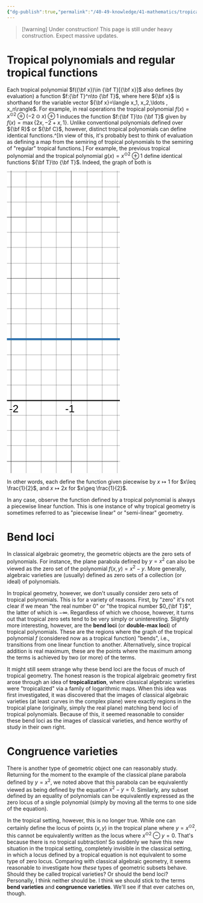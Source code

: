 ```yaml
---
{"dg-publish":true,"permalink":"/40-49-knowledge/41-mathematics/tropical-algebraic-geometry/tropical-geometry/","tags":["tropical_geometry"],"updated":"2024-07-31T15:34:55-07:00"}
---
```


> [!warning] Under construction!
> This page is still under heavy construction. Expect massive updates.
# Tropical polynomials and regular tropical functions

Each tropical polynomial $f({\bf x})\in {\bf T}[{\bf x}]$ also defines (by evaluation) a function $f:{\bf T}^n\to {\bf T}$, where here ${\bf x}$ is shorthand for the variable vector ${\bf x}=\langle x_1, x_2,\ldots , x_n\rangle$. For example, in real operations the tropical polynomial $f(x)=x^{\odot 2}\oplus (-2\odot x)\oplus 1$ induces the function $f:{\bf T}\to {\bf T}$ given by $f(x)=\max\{2x, -2+x, 1\}$. Unlike conventional polynomials defined over ${\bf R}$ or ${\bf C}$, however, distinct tropical polynomials can define identical functions.^[In view of this, it's probably best to think of evaluation as defining a map from the semiring of tropical polynomials to the semiring of "regular" tropical functions.] For example, the previous tropical polynomial and the tropical polynomial $g(x)=x^{\odot 2}\oplus 1$ define identical functions ${\bf T}\to {\bf T}$. Indeed, the graph of both is 

<svg xmlns="http://www.w3.org/2000/svg" xmlns:xlink="http://www.w3.org/1999/xlink" version="1.1" width="300" height="800"><defs/><g transform="scale(2,2)"><g id="background-fd8faf6b"><rect fill="white" stroke="none" x="0" y="0" width="400" height="400" class="dcg-svg-background"/></g><g id="background-images-fd8faf6b"/><g id="graphpaper-fd8faf6b"><g id="grid-fd8faf6b"><g><path fill="none" stroke="rgb(0,0,0)" class="dcg-svg-minor-gridline" paint-order="fill stroke markers" d=" M 5.5 0 L 5.5 400" stroke-opacity="0.2" stroke-miterlimit="10" stroke-dasharray=""/><path fill="none" stroke="rgb(0,0,0)" class="dcg-svg-minor-gridline" paint-order="fill stroke markers" d=" M 25.5 0 L 25.5 400" stroke-opacity="0.2" stroke-miterlimit="10" stroke-dasharray=""/><path fill="none" stroke="rgb(0,0,0)" class="dcg-svg-minor-gridline" paint-order="fill stroke markers" d=" M 45.5 0 L 45.5 400" stroke-opacity="0.2" stroke-miterlimit="10" stroke-dasharray=""/><path fill="none" stroke="rgb(0,0,0)" class="dcg-svg-minor-gridline" paint-order="fill stroke markers" d=" M 65.5 0 L 65.5 400" stroke-opacity="0.2" stroke-miterlimit="10" stroke-dasharray=""/><path fill="none" stroke="rgb(0,0,0)" class="dcg-svg-minor-gridline" paint-order="fill stroke markers" d=" M 85.5 0 L 85.5 400" stroke-opacity="0.2" stroke-miterlimit="10" stroke-dasharray=""/><path fill="none" stroke="rgb(0,0,0)" class="dcg-svg-minor-gridline" paint-order="fill stroke markers" d=" M 106.5 0 L 106.5 400" stroke-opacity="0.2" stroke-miterlimit="10" stroke-dasharray=""/><path fill="none" stroke="rgb(0,0,0)" class="dcg-svg-minor-gridline" paint-order="fill stroke markers" d=" M 126.5 0 L 126.5 400" stroke-opacity="0.2" stroke-miterlimit="10" stroke-dasharray=""/><path fill="none" stroke="rgb(0,0,0)" class="dcg-svg-minor-gridline" paint-order="fill stroke markers" d=" M 146.5 0 L 146.5 400" stroke-opacity="0.2" stroke-miterlimit="10" stroke-dasharray=""/><path fill="none" stroke="rgb(0,0,0)" class="dcg-svg-minor-gridline" paint-order="fill stroke markers" d=" M 186.5 0 L 186.5 400" stroke-opacity="0.2" stroke-miterlimit="10" stroke-dasharray=""/><path fill="none" stroke="rgb(0,0,0)" class="dcg-svg-minor-gridline" paint-order="fill stroke markers" d=" M 206.5 0 L 206.5 400" stroke-opacity="0.2" stroke-miterlimit="10" stroke-dasharray=""/><path fill="none" stroke="rgb(0,0,0)" class="dcg-svg-minor-gridline" paint-order="fill stroke markers" d=" M 227.5 0 L 227.5 400" stroke-opacity="0.2" stroke-miterlimit="10" stroke-dasharray=""/><path fill="none" stroke="rgb(0,0,0)" class="dcg-svg-minor-gridline" paint-order="fill stroke markers" d=" M 247.5 0 L 247.5 400" stroke-opacity="0.2" stroke-miterlimit="10" stroke-dasharray=""/><path fill="none" stroke="rgb(0,0,0)" class="dcg-svg-minor-gridline" paint-order="fill stroke markers" d=" M 267.5 0 L 267.5 400" stroke-opacity="0.2" stroke-miterlimit="10" stroke-dasharray=""/><path fill="none" stroke="rgb(0,0,0)" class="dcg-svg-minor-gridline" paint-order="fill stroke markers" d=" M 287.5 0 L 287.5 400" stroke-opacity="0.2" stroke-miterlimit="10" stroke-dasharray=""/><path fill="none" stroke="rgb(0,0,0)" class="dcg-svg-minor-gridline" paint-order="fill stroke markers" d=" M 307.5 0 L 307.5 400" stroke-opacity="0.2" stroke-miterlimit="10" stroke-dasharray=""/><path fill="none" stroke="rgb(0,0,0)" class="dcg-svg-minor-gridline" paint-order="fill stroke markers" d=" M 327.5 0 L 327.5 400" stroke-opacity="0.2" stroke-miterlimit="10" stroke-dasharray=""/><path fill="none" stroke="rgb(0,0,0)" class="dcg-svg-minor-gridline" paint-order="fill stroke markers" d=" M 348.5 0 L 348.5 400" stroke-opacity="0.2" stroke-miterlimit="10" stroke-dasharray=""/><path fill="none" stroke="rgb(0,0,0)" class="dcg-svg-minor-gridline" paint-order="fill stroke markers" d=" M 368.5 0 L 368.5 400" stroke-opacity="0.2" stroke-miterlimit="10" stroke-dasharray=""/><path fill="none" stroke="rgb(0,0,0)" class="dcg-svg-minor-gridline" paint-order="fill stroke markers" d=" M 388.5 0 L 388.5 400" stroke-opacity="0.2" stroke-miterlimit="10" stroke-dasharray=""/><path fill="none" stroke="rgb(0,0,0)" class="dcg-svg-minor-gridline" paint-order="fill stroke markers" d=" M 0 384.5 L 400 384.5" stroke-opacity="0.2" stroke-miterlimit="10" stroke-dasharray=""/><path fill="none" stroke="rgb(0,0,0)" class="dcg-svg-minor-gridline" paint-order="fill stroke markers" d=" M 0 363.5 L 400 363.5" stroke-opacity="0.2" stroke-miterlimit="10" stroke-dasharray=""/><path fill="none" stroke="rgb(0,0,0)" class="dcg-svg-minor-gridline" paint-order="fill stroke markers" d=" M 0 343.5 L 400 343.5" stroke-opacity="0.2" stroke-miterlimit="10" stroke-dasharray=""/><path fill="none" stroke="rgb(0,0,0)" class="dcg-svg-minor-gridline" paint-order="fill stroke markers" d=" M 0 323.5 L 400 323.5" stroke-opacity="0.2" stroke-miterlimit="10" stroke-dasharray=""/><path fill="none" stroke="rgb(0,0,0)" class="dcg-svg-minor-gridline" paint-order="fill stroke markers" d=" M 0 283.5 L 400 283.5" stroke-opacity="0.2" stroke-miterlimit="10" stroke-dasharray=""/><path fill="none" stroke="rgb(0,0,0)" class="dcg-svg-minor-gridline" paint-order="fill stroke markers" d=" M 0 263.5 L 400 263.5" stroke-opacity="0.2" stroke-miterlimit="10" stroke-dasharray=""/><path fill="none" stroke="rgb(0,0,0)" class="dcg-svg-minor-gridline" paint-order="fill stroke markers" d=" M 0 243.5 L 400 243.5" stroke-opacity="0.2" stroke-miterlimit="10" stroke-dasharray=""/><path fill="none" stroke="rgb(0,0,0)" class="dcg-svg-minor-gridline" paint-order="fill stroke markers" d=" M 0 222.5 L 400 222.5" stroke-opacity="0.2" stroke-miterlimit="10" stroke-dasharray=""/><path fill="none" stroke="rgb(0,0,0)" class="dcg-svg-minor-gridline" paint-order="fill stroke markers" d=" M 0 202.5 L 400 202.5" stroke-opacity="0.2" stroke-miterlimit="10" stroke-dasharray=""/><path fill="none" stroke="rgb(0,0,0)" class="dcg-svg-minor-gridline" paint-order="fill stroke markers" d=" M 0 182.5 L 400 182.5" stroke-opacity="0.2" stroke-miterlimit="10" stroke-dasharray=""/><path fill="none" stroke="rgb(0,0,0)" class="dcg-svg-minor-gridline" paint-order="fill stroke markers" d=" M 0 162.5 L 400 162.5" stroke-opacity="0.2" stroke-miterlimit="10" stroke-dasharray=""/><path fill="none" stroke="rgb(0,0,0)" class="dcg-svg-minor-gridline" paint-order="fill stroke markers" d=" M 0 142.5 L 400 142.5" stroke-opacity="0.2" stroke-miterlimit="10" stroke-dasharray=""/><path fill="none" stroke="rgb(0,0,0)" class="dcg-svg-minor-gridline" paint-order="fill stroke markers" d=" M 0 122.5 L 400 122.5" stroke-opacity="0.2" stroke-miterlimit="10" stroke-dasharray=""/><path fill="none" stroke="rgb(0,0,0)" class="dcg-svg-minor-gridline" paint-order="fill stroke markers" d=" M 0 101.5 L 400 101.5" stroke-opacity="0.2" stroke-miterlimit="10" stroke-dasharray=""/><path fill="none" stroke="rgb(0,0,0)" class="dcg-svg-minor-gridline" paint-order="fill stroke markers" d=" M 0 81.5 L 400 81.5" stroke-opacity="0.2" stroke-miterlimit="10" stroke-dasharray=""/><path fill="none" stroke="rgb(0,0,0)" class="dcg-svg-minor-gridline" paint-order="fill stroke markers" d=" M 0 61.5 L 400 61.5" stroke-opacity="0.2" stroke-miterlimit="10" stroke-dasharray=""/><path fill="none" stroke="rgb(0,0,0)" class="dcg-svg-minor-gridline" paint-order="fill stroke markers" d=" M 0 41.5 L 400 41.5" stroke-opacity="0.2" stroke-miterlimit="10" stroke-dasharray=""/><path fill="none" stroke="rgb(0,0,0)" class="dcg-svg-minor-gridline" paint-order="fill stroke markers" d=" M 0 21.5 L 400 21.5" stroke-opacity="0.2" stroke-miterlimit="10" stroke-dasharray=""/><path fill="none" stroke="rgb(0,0,0)" class="dcg-svg-minor-gridline" paint-order="fill stroke markers" d=" M 0 1.5 L 400 1.5" stroke-opacity="0.2" stroke-miterlimit="10" stroke-dasharray=""/><path fill="none" stroke="rgb(0,0,0)" class="dcg-svg-major-gridline" paint-order="fill stroke markers" d=" M 5.5 0 L 5.5 400" stroke-opacity="0.2500000000000001" stroke-miterlimit="10" stroke-dasharray=""/><path fill="none" stroke="rgb(0,0,0)" class="dcg-svg-major-gridline" paint-order="fill stroke markers" d=" M 85.5 0 L 85.5 400" stroke-opacity="0.2500000000000001" stroke-miterlimit="10" stroke-dasharray=""/><path fill="none" stroke="rgb(0,0,0)" class="dcg-svg-major-gridline" paint-order="fill stroke markers" d=" M 247.5 0 L 247.5 400" stroke-opacity="0.2500000000000001" stroke-miterlimit="10" stroke-dasharray=""/><path fill="none" stroke="rgb(0,0,0)" class="dcg-svg-major-gridline" paint-order="fill stroke markers" d=" M 327.5 0 L 327.5 400" stroke-opacity="0.2500000000000001" stroke-miterlimit="10" stroke-dasharray=""/><path fill="none" stroke="rgb(0,0,0)" class="dcg-svg-major-gridline" paint-order="fill stroke markers" d=" M 0 384.5 L 400 384.5" stroke-opacity="0.2500000000000001" stroke-miterlimit="10" stroke-dasharray=""/><path fill="none" stroke="rgb(0,0,0)" class="dcg-svg-major-gridline" paint-order="fill stroke markers" d=" M 0 222.5 L 400 222.5" stroke-opacity="0.2500000000000001" stroke-miterlimit="10" stroke-dasharray=""/><path fill="none" stroke="rgb(0,0,0)" class="dcg-svg-major-gridline" paint-order="fill stroke markers" d=" M 0 142.5 L 400 142.5" stroke-opacity="0.2500000000000001" stroke-miterlimit="10" stroke-dasharray=""/><path fill="none" stroke="rgb(0,0,0)" class="dcg-svg-major-gridline" paint-order="fill stroke markers" d=" M 0 61.5 L 400 61.5" stroke-opacity="0.2500000000000001" stroke-miterlimit="10" stroke-dasharray=""/></g></g><g id="axis-fd8faf6b"><g id="yaxis-fd8faf6b"><title>Y axis</title><g><path fill="none" stroke="rgb(0,0,0)" class="dcg-svg-axis-line" paint-order="fill stroke markers" d=" M 167 0 L 167 400" stroke-opacity="0.9" stroke-miterlimit="10" stroke-width="1.5" stroke-dasharray=""/></g></g><g id="xaxis-fd8faf6b"><title>X axis</title><g><path fill="none" stroke="rgb(0,0,0)" class="dcg-svg-axis-line" paint-order="fill stroke markers" d=" M 0 304 L 400 304" stroke-opacity="0.9" stroke-miterlimit="10" stroke-width="1.5" stroke-dasharray=""/></g></g><g><g class="dcg-svg-axis-value"><text fill="none" stroke="#ffffff" font-family="Arial" font-size="14px" font-style="normal" font-weight="normal" text-decoration="normal" x="157.74473820425794" y="319.317186161582" text-anchor="middle" stroke-miterlimit="2" stroke-width="3" stroke-dasharray="">0</text><text fill="#000000" stroke="none" font-family="Arial" font-size="14px" font-style="normal" font-weight="normal" text-decoration="normal" x="157.74473820425794" y="319.317186161582" text-anchor="middle">0</text></g><g class="dcg-svg-axis-value dcg-svg-offcenter-axis-value"><text fill="none" stroke="#ffffff" font-family="Arial" font-size="14px" font-style="normal" font-weight="normal" text-decoration="normal" x="9.22412109375" y="319.317186161582" text-anchor="middle" stroke-miterlimit="2" stroke-width="3" stroke-dasharray="">-2</text><text fill="#000000" stroke="none" font-family="Arial" font-size="14px" font-style="normal" font-weight="normal" text-decoration="normal" x="9.22412109375" y="319.317186161582" text-anchor="middle">-2</text></g><g class="dcg-svg-axis-value"><text fill="none" stroke="#ffffff" font-family="Arial" font-size="14px" font-style="normal" font-weight="normal" text-decoration="normal" x="83.65838139465005" y="319.317186161582" text-anchor="middle" stroke-miterlimit="2" stroke-width="3" stroke-dasharray="">-1</text><text fill="#000000" stroke="none" font-family="Arial" font-size="14px" font-style="normal" font-weight="normal" text-decoration="normal" x="83.65838139465005" y="319.317186161582" text-anchor="middle">-1</text></g><g class="dcg-svg-axis-value"><text fill="none" stroke="#ffffff" font-family="Arial" font-size="14px" font-style="normal" font-weight="normal" text-decoration="normal" x="247.28617313886582" y="319.317186161582" text-anchor="middle" stroke-miterlimit="2" stroke-width="3" stroke-dasharray="">1</text><text fill="#000000" stroke="none" font-family="Arial" font-size="14px" font-style="normal" font-weight="normal" text-decoration="normal" x="247.28617313886582" y="319.317186161582" text-anchor="middle">1</text></g><g class="dcg-svg-axis-value"><text fill="none" stroke="#ffffff" font-family="Arial" font-size="14px" font-style="normal" font-weight="normal" text-decoration="normal" x="327.9345416672237" y="319.317186161582" text-anchor="middle" stroke-miterlimit="2" stroke-width="3" stroke-dasharray="">2</text><text fill="#000000" stroke="none" font-family="Arial" font-size="14px" font-style="normal" font-weight="normal" text-decoration="normal" x="327.9345416672237" y="319.317186161582" text-anchor="middle">2</text></g><g class="dcg-svg-axis-value"><text fill="none" stroke="#ffffff" font-family="Arial" font-size="14px" font-style="normal" font-weight="normal" text-decoration="normal" x="155.41368351675794" y="387.96555468993995" text-anchor="middle" stroke-miterlimit="2" stroke-width="3" stroke-dasharray="">-1</text><text fill="#000000" stroke="none" font-family="Arial" font-size="14px" font-style="normal" font-weight="normal" text-decoration="normal" x="155.41368351675794" y="387.96555468993995" text-anchor="middle">-1</text></g><g class="dcg-svg-axis-value"><text fill="none" stroke="#ffffff" font-family="Arial" font-size="14px" font-style="normal" font-weight="normal" text-decoration="normal" x="157.74473820425794" y="226.6688176332241" text-anchor="middle" stroke-miterlimit="2" stroke-width="3" stroke-dasharray="">1</text><text fill="#000000" stroke="none" font-family="Arial" font-size="14px" font-style="normal" font-weight="normal" text-decoration="normal" x="157.74473820425794" y="226.6688176332241" text-anchor="middle">1</text></g><g class="dcg-svg-axis-value"><text fill="none" stroke="#ffffff" font-family="Arial" font-size="14px" font-style="normal" font-weight="normal" text-decoration="normal" x="157.74473820425794" y="146.0204491048662" text-anchor="middle" stroke-miterlimit="2" stroke-width="3" stroke-dasharray="">2</text><text fill="#000000" stroke="none" font-family="Arial" font-size="14px" font-style="normal" font-weight="normal" text-decoration="normal" x="157.74473820425794" y="146.0204491048662" text-anchor="middle">2</text></g><g class="dcg-svg-axis-value"><text fill="none" stroke="#ffffff" font-family="Arial" font-size="14px" font-style="normal" font-weight="normal" text-decoration="normal" x="157.74473820425794" y="65.37208057650831" text-anchor="middle" stroke-miterlimit="2" stroke-width="3" stroke-dasharray="">3</text><text fill="#000000" stroke="none" font-family="Arial" font-size="14px" font-style="normal" font-weight="normal" text-decoration="normal" x="157.74473820425794" y="65.37208057650831" text-anchor="middle">3</text></g></g></g></g><g id="expressions-fd8faf6b"><g id="sketch-fd8faf6b"><title>Expression 3</title><path fill="#388c46" stroke="none" paint-order="stroke fill markers" d="" fill-opacity="0.4"/><g><path fill="none" stroke="#388c46" class="dcg-svg-curve" paint-order="fill stroke markers" d=" M 0 222.86081763322412 L 0 222.86081763322412 L 206.93359375 222.86081763322412 L 207.421875 221.94104538259788 L 321.1423976912989 -5.5" stroke-linecap="round" stroke-linejoin="round" stroke-miterlimit="10" stroke-width="2.5" stroke-dasharray=""/></g></g><g id="sketch-fd8faf6b"><title>Expression 7</title><path fill="#2d70b3" stroke="none" paint-order="stroke fill markers" d="" fill-opacity="0.4"/><g><path fill="none" stroke="#2d70b3" class="dcg-svg-curve" paint-order="fill stroke markers" d=" M 0 222.86081763322412 L 0 222.86081763322412 L 206.93359375 222.86081763322412 L 207.421875 221.94104538259788 L 321.1423976912989 -5.5" stroke-linecap="round" stroke-linejoin="round" stroke-miterlimit="10" stroke-width="2.5" stroke-dasharray=""/></g></g></g><g id="labels-fd8faf6b"/><g id="labels-fd8faf6b"/></g></svg>

In other words, each define the function given piecewise by $x\mapsto 1$ for $x\leq \frac{1}{2}$, and $x\mapsto 2x$ for $x\geq \frac{1}{2}$.

 In any case, observe the function defined by a tropical polynomial is always a piecewise linear function. This is one instance of why tropical geometry is sometimes referred to as "piecewise linear" or "semi-linear" geometry. 
# Bend loci

In classical algebraic geometry, the geometric objects are the zero sets of polynomials. For instance, the plane parabola defined by $y=x^2$ can also be viewed as the zero set of the polynomial $f(x,y)=x^2-y$. More generally, algebraic varieties are (usually) defined as zero sets of a collection (or ideal) of polynomials.

In tropical geometry, however, we don't usually consider zero sets of tropical polynomials. This is for a variety of reasons. First, by "zero" it's not clear if we mean "the real number 0" or "the tropical number $0_{\bf T}$", the latter of which is $-\infty$. Regardless of which we choose, however, it turns out that tropical zero sets tend to be very simply or uninteresting. Slightly more interesting, however, are the **bend loci** (or **double-max loci**) of tropical polynomials. These are the regions where the graph of the tropical polynomial $f$ (considered now as a tropical function) "bends", i.e., transitions from one linear function to another. Alternatively, since tropical addition is real maximum, these are the points where the maximum among the terms is achieved by two (or more) of the terms.

It might still seem strange why these bend loci are the focus of much of tropical geometry. The honest reason is the tropical algebraic geometry first arose through an idea of **tropicalization**, where classical algebraic varieties were "tropicalized" via a family of logarithmic maps. When this idea was first investigated, it was discovered that the images of classical algebraic varieties (at least curves in the complex plane) were exactly regions in the tropical plane (originally, simply the real plane) matching bend loci of tropical polynomials. Because of this, it seemed reasonable to consider these bend loci as the images of classical varieties, and hence worthy of study in their own right.
# Congruence varieties

There is another type of geometric object one can reasonably study. Returning for the moment to the example of the classical plane parabola defined by $y=x^2$, we noted above that this parabola can be equivalently viewed as being defined by the equation $x^2-y=0$. Similarly, any subset defined by an equality of polynomials can be equivalently expressed as the zero locus of a single polynomial (simply by moving all the terms to one side of the equation).

In the tropical setting, however, this is no longer true. While one can certainly define the locus of points $(x,y)$ in the tropical plane where $y=x^{\odot 2}$, this cannot be equivalently written as the locus where $x^{\odot 2}\ominus y=0$. That's because there is no tropical subtraction! So suddenly we have this new situation in the tropical setting, completely invisible in the classical setting, in which a locus defined by a tropical equation is not equivalent to some type of zero locus. Comparing with classical algebraic geometry, it seems reasonable to investigate how *these* types of geometric subsets behave. Should they be called tropical varieties? Or should the bend loci? Personally, I think neither should be. I think we should stick to the terms **bend varieties** and **congruence varieties**. We'll see if that ever catches on, though.